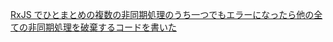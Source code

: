 [RxJS でひとまとめの複数の非同期処理のうち一つでもエラーになったら他の全ての非同期処理を破棄するコードを書いた](https://qiita.com/ovrmrw/items/1fbbb92f2c766734c752)
